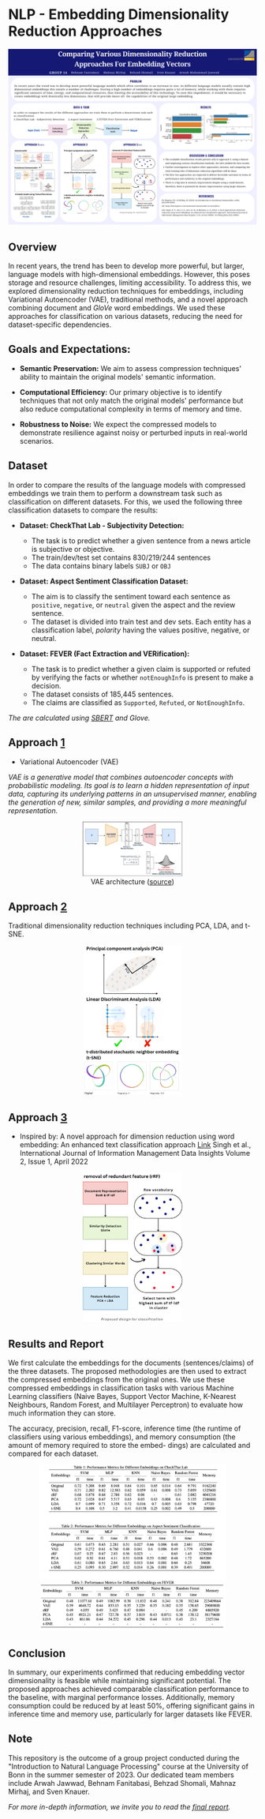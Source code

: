 # NLP - Embedding Dimensionality Reduction Approaches

<p align="center">
    <img src="./images/poster.png">
</p>

## Overview
In recent years, the trend has been to develop more powerful, but larger, language models with high-dimensional embeddings. However, this poses storage and resource challenges, limiting accessibility. To address this, we explored dimensionality reduction techniques for embeddings, including Variational Autoencoder (VAE), traditional methods, and a novel approach combining document and *GloVe* word embeddings. We used these approaches for classification on various datasets, reducing the need for dataset-specific dependencies.


## Goals and Expectations:
* **Semantic Preservation:** We aim to assess compression techniques' ability to maintain the original models' semantic information.

* **Computational Efficiency:** Our primary objective is to identify techniques that not only match the original models' performance but also reduce computational complexity in terms of memory and time.

* **Robustness to Noise:** We expect the compressed models to demonstrate resilience against noisy or perturbed inputs in real-world scenarios.

## Dataset
In order to compare the results of the language models with compressed embeddings we train them to perform a downstream task such as classification on different datasets. For this, we used the following three classification datasets to compare the results:
- **Dataset: CheckThat Lab - Subjectivity Detection:**
    - The task is to predict whether a given sentence from a news article is subjective or objective.
    - The train/dev/test set contains 830/219/244 sentences
    - The data contains binary labels `SUBJ` or `OBJ`

- **Dataset: Aspect Sentiment Classification Dataset:**
    - The aim is to classify the sentiment toward each sentence as `positive`, `negative`, or `neutral` given the aspect and the review sentence.
    - The dataset is divided into train test and dev sets. Each entity has a classification label, *polarity* having the values positive, negative, or neutral.

- **Dataset: FEVER (Fact Extraction and VERification):**
    - The task is to predict whether a given claim is supported or refuted by verifying the facts or whether `notEnoughInfo` is present to make a decision.
    - The dataset consists of 185,445 sentences.
    - The claims are classified as `Supported`, `Refuted`, or `NotEnoughInfo`. 

*The are calculated using [SBERT](https://www.sbert.net/) and Glove.*

## Approach [1](./Approach%201)
- Variational Autoencoder (VAE)

*VAE is a generative model that combines autoencoder concepts with probabilistic modeling. Its goal is to learn a hidden representation of input data, capturing its underlying patterns in an unsupervised manner, enabling the generation of new, similar samples, and providing a more meaningful representation.*

<p align="center" width="100%">
    <img width="40%" src="./images/vae.jpg"> 
    </br>
    VAE architecture
    (<a href="https://learnopencv.com/variational-autoencoder-in-tensorflow/">source</a>)
</p>


## Approach [2](./Approach%202/)
Traditional dimensionality reduction techniques including PCA, LDA, and t-SNE.

<p align="center" width="100%">
    <img width="40%" src="./images/traditional.png">
</p>

## Approach [3](./Approach%203)
- Inspired by: A novel approach for dimension reduction using word embedding: An enhanced text classification approach [Link](https://www.sciencedirect.com/science/article/pii/S2667096822000052) Singh et al., International Journal of Information Management Data Insights
Volume 2, Issue 1, April 2022

<p align="center" width="100%">
    <img width="40%" src="./images/enhanced.png">
</p>

## Results and Report
We first calculate the embeddings for the documents (sentences/claims) of the three datasets. The proposed methodologies are then used to extract the compressed embeddings from the original ones. We use these compressed embeddings in classification tasks with various Machine Learning classifiers (Naive Bayes, Support Vector Machine, K-Nearest Neighbours, Random Forest, and Multilayer Perceptron) to evaluate how much information they can store. 

The accuracy, precision, recall, F1-score, inference time (the runtime of classifiers using various embeddings), and memory consumption (the amount of memory required to store the embed- dings) are calculated and compared for each dataset.

<p align="center" width="100%">
    <img width="75%" src="./images/tables.png">
</p>

## Conclusion
In summary, our experiments confirmed that reducing embedding vector dimensionality is feasible while maintaining significant potential. The proposed approaches achieved comparable classification performance to the baseline, with marginal performance losses. Additionally, memory consumption could be reduced by at least 50%, offering significant gains in inference time and memory use, particularly for larger datasets like FEVER.


## Note
This repository is the outcome of a group project conducted during the "Introduction to Natural Language Processing" course at the University of Bonn in the summer semester of 2023. Our dedicated team members include Arwah Jawwad, Behnam Fanitabasi, Behzad Shomali, Mahnaz Mirhaj, and Sven Knauer.

*For more in-depth information, we invite you to read the [final report](final_report.pdf).*
